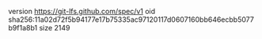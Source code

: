 version https://git-lfs.github.com/spec/v1
oid sha256:11a02d72f5b94177e17b75335ac97120117d0607160bb646ecbb5077b9f1a8b1
size 2149
